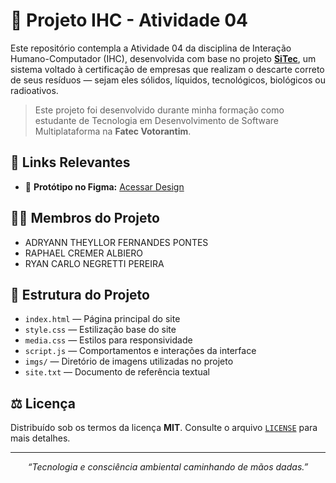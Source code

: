 # 🌿 Projeto IHC - Atividade 04

Este repositório contempla a Atividade 04 da disciplina de Interação Humano-Computador (IHC), desenvolvida com base no projeto [**SiTec**](https://github.com/nordivi/sitec), um sistema voltado à certificação de empresas que realizam o descarte correto de seus resíduos — sejam eles sólidos, líquidos, tecnológicos, biológicos ou radioativos.

> Este projeto foi desenvolvido durante minha formação como estudante de Tecnologia em Desenvolvimento de Software Multiplataforma na **Fatec Votorantim**.

## 🔗 Links Relevantes

- 🎨 **Protótipo no Figma:** [Acessar Design](https://www.figma.com/design/0ay2dza9PMX7ZSuGMpqJ8J/Site?node-id=0-1&t=TQpWVEgfVhyvrVoj-1)  


## 👨‍💻 Membros do Projeto

- ADRYANN THEYLLOR FERNANDES PONTES  
- RAPHAEL CREMER ALBIERO  
- RYAN CARLO NEGRETTI PEREIRA

## 📁 Estrutura do Projeto

- `index.html` — Página principal do site  
- `style.css` — Estilização base do site  
- `media.css` — Estilos para responsividade  
- `script.js` — Comportamentos e interações da interface  
- `imgs/` — Diretório de imagens utilizadas no projeto  
- `site.txt` — Documento de referência textual

## ⚖️ Licença

Distribuído sob os termos da licença **MIT**. Consulte o arquivo [`LICENSE`](./LICENSE) para mais detalhes.

---

<p align="center">
  <em>“Tecnologia e consciência ambiental caminhando de mãos dadas.”</em>
</p>
